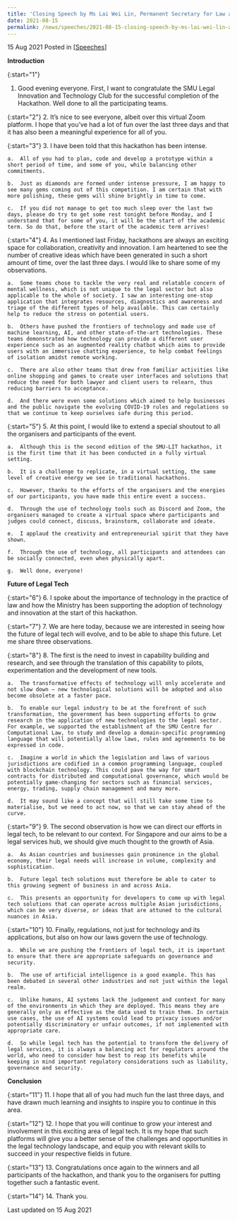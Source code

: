 ```yaml
---
title: 'Closing Speech by Ms Lai Wei Lin, Permanent Secretary for Law and 2nd Permanent Secretary for Education, at the Closing Ceremony of SMU Legal Innovation and Technology (LIT) Hackathon'
date: 2021-08-15
permalink: /news/speeches/2021-08-15-closing-speech-by-ms-lai-wei-lin-at-the-closing-ceremony-of-smu-lit-hackathon/
---
```



15 Aug 2021 Posted in [[Speeches](/news/speeches)]

**Introduction**

{:start="1"}
1.	Good evening everyone. First, I want to congratulate  the SMU Legal Innovation and Technology Club for the successful completion of the Hackathon. Well done to all the participating teams. 

{:start="2"}
2.	It’s nice to see everyone, albeit over this virtual Zoom platform. I hope that you’ve had a lot of fun over the last three days and that it has also been a meaningful experience for all of you. 

{:start="3"}
3.	I have been told that this hackathon has been intense. 

    a.	All of you had to plan, code and develop a prototype within a short period of time, and some of you, while balancing other commitments. 

    b.	Just as diamonds are formed under intense pressure, I am happy to see many gems coming out of this competition. I am certain that with more polishing, these gems will shine brightly in time to come. 

    c.	If you did not manage to get too much sleep over the last two days, please do try to get some rest tonight before Monday, and I understand that for some of you, it will be the start of the academic term. So do that, before the start of the academic term arrives! 

{:start="4"}
4.	As I mentioned last Friday, hackathons are always an exciting space for collaboration, creativity and innovation. I am heartened to see the number of creative ideas which have been generated in such a short amount of time, over the last three days. I would like to share some of my observations. 

    a.	Some teams chose to tackle the very real and relatable concern of mental wellness, which is not unique to the legal sector but also applicable to the whole of society. I saw an interesting one-stop application that integrates resources, diagnostics and awareness and triage of the different types of help available. This can certainly help to reduce the stress on potential users.  

    b.	Others have pushed the frontiers of technology and made use of machine learning, AI, and other state-of-the-art technologies. These teams demonstrated how technology can provide a different user experience such as an augmented reality chatbot which aims to provide users with an immersive chatting experience, to help combat feelings of isolation amidst remote working.    

    c.	There are also other teams that drew from familiar activities like online shopping and games to create user interfaces and solutions that reduce the need for both lawyer and client users to relearn, thus reducing barriers to acceptance.

    d.	And there were even some solutions which aimed to help businesses and the public navigate the evolving COVID-19 rules and regulations so that we continue to keep ourselves safe during this period. 

{:start="5"}
5.	At this point, I would like to extend a special shoutout to all the organisers and participants of the event. 

    a.	Although this is the second edition of the SMU-LIT hackathon, it is the first time that it has been conducted in a fully virtual setting. 

    b.	It is a challenge to replicate, in a virtual setting, the same level of creative energy we see in traditional hackathons. 

    c.	However, thanks to the efforts of the organisers and the energies of our participants, you have made this entire event a success. 

    d.	Through the use of technology tools such as Discord and Zoom, the organisers managed to create a virtual space where participants and judges could connect, discuss, brainstorm, collaborate and ideate. 

    e.	I applaud the creativity and entrepreneurial spirit that they have shown.  

    f.	Through the use of technology, all participants and attendees can be socially connected, even when physically apart. 

    g.	Well done, everyone! 

**Future of Legal Tech**

{:start="6"}
6.	I spoke about the importance of technology in the practice of law and how the Ministry has been supporting the adoption of technology and innovation at the start of this hackathon.  

{:start="7"}
7.	We are here today, because we are interested in seeing how the future of legal tech will evolve, and to be able to shape this future.   Let me share three observations.  

{:start="8"}
8.	The first is the need to invest in capability building and research, and see through the translation of this capability to pilots, experimentation and the development of new tools. 

    a.	The transformative effects of technology will only accelerate and not slow down – new technological solutions will be adopted and also become obsolete at a faster pace.   

    b.	To enable our legal industry to be at the forefront of such transformation, the government has been supporting efforts to grow research in the application of new technologies to the legal sector. For example, we supported the establishment of the SMU Centre for Computational Law, to study and develop a domain-specific programming language that will potentially allow laws, rules and agreements to be expressed in code. 

    c.	Imagine a world in which the legislation and laws of various jurisdictions are codified in a common programming language, coupled with blockchain technology. This could pave the way for smart contracts for distributed and computational governance, which would be potentially game-changing for sectors such as financial services, energy, trading, supply chain management and many more. 

    d.	It may sound like a concept that will still take some time to materialise, but we need to act now, so that we can stay ahead of the curve.

{:start="9"}
9.	The second observation is how we can direct our efforts in legal tech, to be relevant to our context.  For Singapore and our aims to be a legal services hub, we should give much thought to the growth of Asia.

    a.	As Asian countries and businesses gain prominence in the global economy, their legal needs will increase in volume, complexity and sophistication. 

    b.	Future legal tech solutions must therefore be able to cater to this growing segment of business in and across Asia. 

    c.	This presents an opportunity for developers to come up with legal tech solutions that can operate across multiple Asian jurisdictions, which can be very diverse, or ideas that are attuned to the cultural nuances in Asia. 

{:start="10"}
10.	Finally, regulations, not just for technology and its applications, but also on how our laws govern the use of technology. 

    a.	While we are pushing the frontiers of legal tech, it is important to ensure that there are appropriate safeguards on governance and security. 

    b.	The use of artificial intelligence is a good example. This has been debated in several other industries and not just within the legal realm. 

    c.	Unlike humans, AI systems lack the judgement and context for many of the environments in which they are deployed. This means they are generally only as effective as the data used to train them. In certain use cases, the use of AI systems could lead to privacy issues and/or potentially discriminatory or unfair outcomes, if not implemented with appropriate care.  

    d.	So while legal tech has the potential to transform the delivery of legal services, it is always a balancing act for regulators around the world, who need to consider how best to reap its benefits while keeping in mind important regulatory considerations such as liability, governance and security.  

**Conclusion**

{:start="11"}
11.	I hope that all of you had much fun the last three days, and have drawn much learning and insights to inspire you to continue in this area. 

{:start="12"}
12.	I hope that you will continue to grow your interest and involvement in this exciting area of legal tech. It is my hope that such platforms will give you a better sense of the challenges and opportunities in the legal technology landscape, and equip you with relevant skills to succeed in your respective fields in future.  

{:start="13"}
13.	Congratulations once again to the winners and all participants of the hackathon, and thank you to the organisers for putting together such a fantastic event. 

{:start="14"}
14.	Thank you. 

<p class="right-side-updated">Last updated on 15 Aug 2021</p> 
